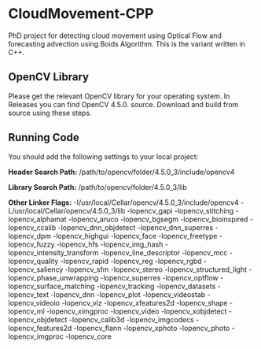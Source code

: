 # CloudMovement-CPP
PhD project for detecting cloud movement using Optical Flow and forecasting advection using Boids Algorithm.
This is the variant written in C++.

## OpenCV Library
Please get the relevant OpenCV library for your operating system. In Releases you can find OpenCV 4.5.0. source. Download and build from source using these steps.

## Running Code
You should add the following settings to your local project:

**Header Search Path:** /path/to/opencv/folder/4.5.0_3/include/opencv4

**Library Search Path:** /path/to/opencv/folder/4.5.0_3/lib

**Other Linker Flags:** -I/usr/local/Cellar/opencv/4.5.0_3/include/opencv4 -L/usr/local/Cellar/opencv/4.5.0_3/lib -lopencv_gapi -lopencv_stitching -lopencv_alphamat -lopencv_aruco -lopencv_bgsegm -lopencv_bioinspired -lopencv_ccalib -lopencv_dnn_objdetect -lopencv_dnn_superres -lopencv_dpm -lopencv_highgui -lopencv_face -lopencv_freetype -lopencv_fuzzy -lopencv_hfs -lopencv_img_hash -lopencv_intensity_transform -lopencv_line_descriptor -lopencv_mcc -lopencv_quality -lopencv_rapid -lopencv_reg -lopencv_rgbd -lopencv_saliency -lopencv_sfm -lopencv_stereo -lopencv_structured_light -lopencv_phase_unwrapping -lopencv_superres -lopencv_optflow -lopencv_surface_matching -lopencv_tracking -lopencv_datasets -lopencv_text -lopencv_dnn -lopencv_plot -lopencv_videostab -lopencv_videoio -lopencv_viz -lopencv_xfeatures2d -lopencv_shape -lopencv_ml -lopencv_ximgproc -lopencv_video -lopencv_xobjdetect -lopencv_objdetect -lopencv_calib3d -lopencv_imgcodecs -lopencv_features2d -lopencv_flann -lopencv_xphoto -lopencv_photo -lopencv_imgproc -lopencv_core
